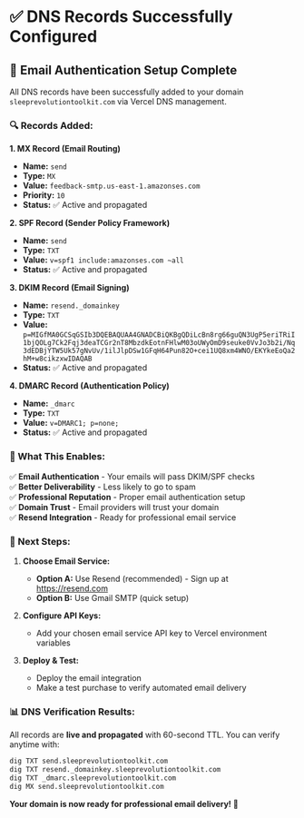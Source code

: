 # ✅ DNS Records Successfully Configured

## 📧 Email Authentication Setup Complete

All DNS records have been successfully added to your domain `sleeprevolutiontoolkit.com` via Vercel DNS management.

### 🔍 Records Added:

**1. MX Record (Email Routing)**
- **Name:** `send`
- **Type:** `MX`
- **Value:** `feedback-smtp.us-east-1.amazonses.com`
- **Priority:** `10`
- **Status:** ✅ Active and propagated

**2. SPF Record (Sender Policy Framework)**
- **Name:** `send`
- **Type:** `TXT`
- **Value:** `v=spf1 include:amazonses.com ~all`
- **Status:** ✅ Active and propagated

**3. DKIM Record (Email Signing)**
- **Name:** `resend._domainkey`
- **Type:** `TXT`
- **Value:** `p=MIGfMA0GCSqGSIb3DQEBAQUAA4GNADCBiQKBgQDiLcBn8rg66guQN3UgP5eriTRiI1bjQOLg7Ck2Fqj3deaTCGr2nT8MbzdkEotnFHlwM03oUWyOmD9seuke0VvJo3b2i/Nq3dEDBjYTW5Uk57gNvUv/1ilJlpDSw1GFqH64Pun82O+cei1UQ8xm4WNO/EKYkeEoQa2hM+w8cikzxwIDAQAB`
- **Status:** ✅ Active and propagated

**4. DMARC Record (Authentication Policy)**
- **Name:** `_dmarc`
- **Type:** `TXT`
- **Value:** `v=DMARC1; p=none;`
- **Status:** ✅ Active and propagated

### 🎯 What This Enables:

✅ **Email Authentication** - Your emails will pass DKIM/SPF checks  
✅ **Better Deliverability** - Less likely to go to spam  
✅ **Professional Reputation** - Proper email authentication setup  
✅ **Domain Trust** - Email providers will trust your domain  
✅ **Resend Integration** - Ready for professional email service  

### 🚀 Next Steps:

1. **Choose Email Service:**
   - **Option A:** Use Resend (recommended) - Sign up at https://resend.com
   - **Option B:** Use Gmail SMTP (quick setup)

2. **Configure API Keys:**
   - Add your chosen email service API key to Vercel environment variables

3. **Deploy & Test:**
   - Deploy the email integration
   - Make a test purchase to verify automated email delivery

### 📊 DNS Verification Results:

All records are **live and propagated** with 60-second TTL. You can verify anytime with:

```bash
dig TXT send.sleeprevolutiontoolkit.com
dig TXT resend._domainkey.sleeprevolutiontoolkit.com  
dig TXT _dmarc.sleeprevolutiontoolkit.com
dig MX send.sleeprevolutiontoolkit.com
```

**Your domain is now ready for professional email delivery! 🎉**